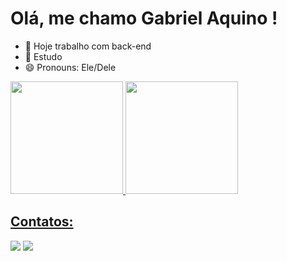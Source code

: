 # Olá, me chamo Gabriel Aquino ! 

- 🔭 Hoje trabalho com back-end
- 🌱 Estudo 
- 😄 Pronouns: Ele/Dele

<div>
<a href="https://github.com/codeaquino">
<img loading="lazy" height="180em" src="https://github-readme-stats.vercel.app/api?username=codeaquino&show_icons=true&theme=radical"/>
<img loading="lazy" height="180em" src="https://github-readme-stats.vercel.app/api/top-langs/?username=codeaquino&layout=compact"/>
</div>

## Contatos:

<div>
<a href="https://instagram.com/CodeAquino" target="_blank"><img loading="lazy" src="https://img.shields.io/badge/-Instagram-cd486b?style=for-the-badge&logo=instagram&logoColor=white" target="_blank"></a>
<a href="https://www.twitter.com/CodeAquino" target="_blank"><img loading="lazy" src="https://img.shields.io/badge/twitter-black?style=for-the-badge&logo=X&logoColor=white" target="_blank"></a>
</div>
